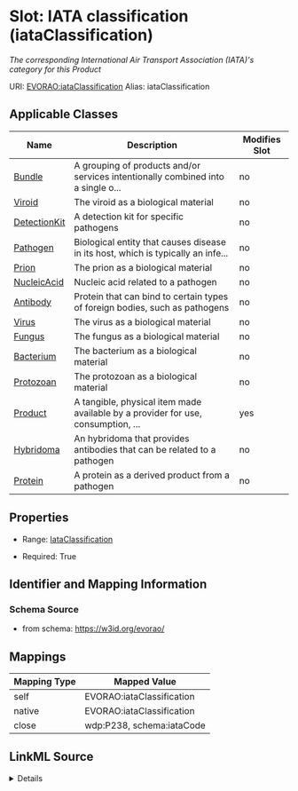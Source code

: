 

# Slot: IATA classification (iataClassification) 


_The corresponding International Air Transport Association (IATA)'s category for this Product_





URI: [EVORAO:iataClassification](https://w3id.org/evorao/iataClassification)
Alias: iataClassification

<!-- no inheritance hierarchy -->





## Applicable Classes

| Name | Description | Modifies Slot |
| --- | --- | --- |
| [Bundle](Bundle.md) | A grouping of products and/or services intentionally combined into a single o... |  no  |
| [Viroid](Viroid.md) | The viroid as a biological material |  no  |
| [DetectionKit](DetectionKit.md) | A detection kit for specific pathogens |  no  |
| [Pathogen](Pathogen.md) | Biological entity that causes disease in its host, which is typically an infe... |  no  |
| [Prion](Prion.md) | The prion as a biological material |  no  |
| [NucleicAcid](NucleicAcid.md) | Nucleic acid related to a pathogen |  no  |
| [Antibody](Antibody.md) | Protein that can bind to certain types of foreign bodies, such as pathogens |  no  |
| [Virus](Virus.md) | The virus as a biological material |  no  |
| [Fungus](Fungus.md) | The fungus as a biological material |  no  |
| [Bacterium](Bacterium.md) | The bacterium as a biological material |  no  |
| [Protozoan](Protozoan.md) | The protozoan as a biological material |  no  |
| [Product](Product.md) | A tangible, physical item made available by a provider for use, consumption, ... |  yes  |
| [Hybridoma](Hybridoma.md) | An hybridoma that provides antibodies that can be related to a pathogen |  no  |
| [Protein](Protein.md) | A protein as a derived product from a pathogen |  no  |







## Properties

* Range: [IataClassification](IataClassification.md)

* Required: True





## Identifier and Mapping Information







### Schema Source


* from schema: https://w3id.org/evorao/




## Mappings

| Mapping Type | Mapped Value |
| ---  | ---  |
| self | EVORAO:iataClassification |
| native | EVORAO:iataClassification |
| close | wdp:P238, schema:iataCode |




## LinkML Source

<details>
```yaml
name: iataClassification
description: The corresponding International Air Transport Association (IATA)'s category
  for this Product
title: IATA classification
from_schema: https://w3id.org/evorao/
close_mappings:
- wdp:P238
- schema:iataCode
rank: 1000
alias: iataClassification
domain_of:
- Product
range: IataClassification
required: true
multivalued: false

```
</details>